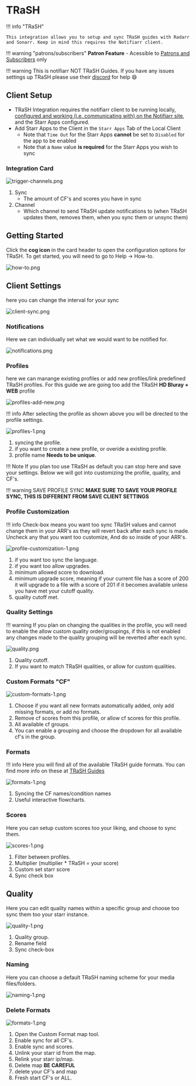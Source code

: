 # TRaSH

!!! info "TRaSH"

    This integration allows you to setup and sync TRaSH guides with Radarr and Sonarr. Keep in mind this requires the Notifiarr client.

!!! warning "patrons/subscribers"
    **Patron Feature** - Acessible to [Patrons and Subscribers](../../pages/faq/faq.md#q-what-are-the-user-level-differences) only

!!! warning
    This is notifiarr NOT TRaSH Guides. If you have any issues settings up TRaSH please use their [discord](https://trash-guides.info/discord) for help :smile:

## Client Setup

- TRaSH Integration requires the notifiarr client to be running locally, [configured and working (i.e. communicating with) on the Notifiarr site](../../pages/website/clientConfig.md), and the Starr Apps configured.
- Add Starr Apps to the Client in the `Starr Apps` Tab of the Local Client
  - Note that `Time Out` for the Starr Apps **cannot** be set to `Disabled` for the app to be enabled
  - Note that a `Name` value **is required** for the Starr Apps you wish to sync

### Integration Card

![trigger-channels.png](../../assets/screenshots/integrations/trash/trigger-channels.png)

1. Sync
    - The amount of CF's and scores you have in sync
1. Channel
    - Which channel to send TRaSH update notifications to (when TRaSH updates them, removes them, when you sync them or unsync them)

## Getting Started

Click the **cog icon** in the card header to open the configuration options for TRaSH. To get started, you will need to go to Help → How-to.

![how-to.png](../../assets/screenshots/integrations/trash/how-to.png.png)

## Client Settings

here you can change the interval for your sync

![client-sync.png](../../assets/screenshots/integrations/trash/client-sync.png)

### Notifications

Here we can individually set what we would want to be notified for.

![notifications.png](../../assets/screenshots/integrations/trash/notifications.png.png)

### Profiles

here we can manange existing profiles or add new profiles/link predefined TRaSH profiles. For this guide we are going too add the TRaSH **HD Bluray + WEB** profile

![profiles-add-new.png](../../assets/screenshots/integrations/trash/profiles-add-new.png)

!!! info
    After selecting the profile as shown above you will be directed to the profile settings.

![profiles-1.png](../../assets/screenshots/integrations/trash/profiles-1.png)

1. syncing the profile.
2. if you want to create a new profile, or overide a existing profile.
3. profile name **Needs to be unique**.

!!! Note
    If you plan too use TRaSH as default you can stop here and save your settings. Below we will got into customizing the profile, quality, and CF's.

!!! warning SAVE PROFILE SYNC
    **MAKE SURE TO SAVE YOUR PROFILE SYNC, THIS IS DIFFERENT FROM SAVE CLIENT SETTINGS**



### Profile Customization

!!! info
    Check-box means you want too sync TRaSH values and cannot change them in your ARR's as they will revert back after each sync is made. Uncheck any that you want too customize, And do so inside of your ARR's.

![profile-customization-1.png](../../assets/screenshots/integrations/trash/profile-customization-1.png)

1. if you want too sync the language.
2. if you want too allow upgrades.
3. minimum allowed score to download.
4. minimum upgrade score, meaning if your current file has a score of 200 it will upgrade to a file with a score of 201 if it becomes available unless you have met your cutoff quality.
5. quality cutoff met.

### Quality Settings

!!! warning
    If you plan on changing the qualities in the profile, you will need to enable the allow custom quality order/groupings, if this is not enabled any changes made to the quality grouping will be reverted after each sync.

![quality.png](../../assets/screenshots/integrations/trash/quality.png)

1. Quality cutoff.
2. If you want to match TRaSH qualities, or allow for custom qualities.

### Custom Formats "CF"

![custom-formats-1.png](../../assets/screenshots/integrations/trash/custom-formats-1.png)

1. Choose if you want all new formats automatically added, only add missing formats, or add no formats.
2. Remove cf scores from this profile, or allow cf scores for this profile.
3. All available cf groups.
4. You can enable a grouping and choose the dropdown for all available cf's in the group.

### Formats

!!! info
    Here you will find all of the available TRaSH guide formats. You can find more info on these at [TRaSH Guides](https://trash-guides.info/)

![formats-1.png](../../assets/screenshots/integrations/trash/formats-1.png)

1. Syncing the CF names/condition names
2. Useful interactive flowcharts.

### Scores

Here you can setup custom scores too your liking, and choose to sync them.

![scores-1.png](../../assets/screenshots/integrations/trash/scores-1.png)

1. Filter between profiles.
2. Multiplier (multiplier * TRaSH = your score)
3. Custom set starr score
4. Sync check box

## Quality

Here you can edit quality names within a specific group and choose too sync them too your starr instance. 

![quality-1.png](../../assets/screenshots/integrations/trash/quality-1.png)

1. Quality group.
2. Rename field
3. Sync check-box

### Naming

Here you can choose a default TRaSH naming scheme for your media files/folders.

![naming-1.png](../../assets/screenshots/integrations/trash/naming-1.png)

### Delete Formats

![formats-1.png](../../assets/screenshots/integrations/trash/delete-formats.png)

1. Open the Custom Format map tool.
2. Enable sync for all CF's.
3. Enable sync and scores.
4. Unlink your starr id from the map.
5. Relink your starr ip/map.
6. Delete map **BE CAREFUL**
7. delete your CF's and map
8. Fresh start CF's or ALL.
